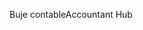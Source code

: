 <span data-ttu-id="63331-101">Buje contable</span><span class="sxs-lookup"><span data-stu-id="63331-101">Accountant Hub</span></span>
